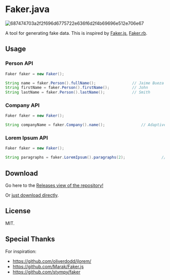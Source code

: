 # Faker.java

![687474703a2f2f696d6775722e636f6d2f4b69696e512e706e67](https://f.cloud.github.com/assets/25766/756187/4a2b7b6e-e5f4-11e2-96a5-e7a01e5c51be.png)

A tool for generating fake data. This is inspired by [Faker.js](https://github.com/Marak/Faker.js), [Faker.rb](https://github.com/stympy/faker).

## Usage

### Person API

```java
Faker faker = new Faker();

String name = faker.Person().fullName();                // Jaime Bueza
String firstName = faker.Person().firstName();          // John
String lastName = faker.Person().lastName();            // Smith
```

### Company API

```java
Faker faker = new Faker();

String companyName = faker.Company().name();                // Adaptive Infrastructures Inc.
```

### Lorem Ipsum API

```java
Faker faker = new Faker();

String paragraphs = faker.LoremIpsum().paragraphs(2);                // Generates two paragraphs
```
## Download

Go here to the [Releases view of the repository!](https://github.com/jbueza/Faker.java/releases)

Or [just download directly](https://github.com/jbueza/Faker.java/releases/download/v0.0.1/Faker.java.jar).

## License

MIT.


## Special Thanks

For inspiration:

- https://github.com/oliverdodd/jlorem/
- https://github.com/Marak/Faker.js
- https://github.com/stympy/faker